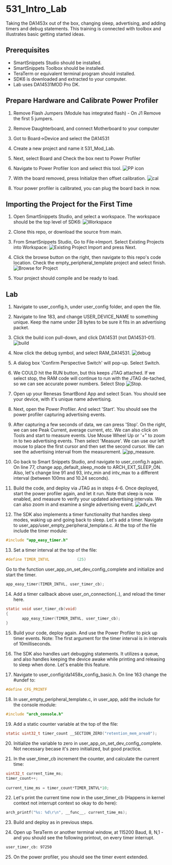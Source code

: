 # 531_Intro_Lab
Taking the DA1453x out of the box, changing sleep, advertising, and adding timers and debug statements.  This training is connected with toolbox and illustrates basic getting started ideas.

## Prerequisites

 - SmartSnippets Studio should be installed.
 - SmartSnippets Toolbox should be installed.
 - TeraTerm or equivalent terminal program should installed.
 - SDK6 is downloaded and extracted to your computer.
 - Lab uses DA14531MOD Pro DK.

 ## Prepare Hardware and Calibrate Power Profiler

 1. Remove Flash Jumpers (Module has integrated flash) - On J1 Remove the first 5 jumpers.

 2. Remove Daughterboard, and connect Motherboard to your computer

 3. Got to Board->Device and select the DA14531

 4. Create a new project and name it 531_Mod_Lab.  

 5. Next, select Board and Check the box next to Power Profiler

 6.  Navigate to Power Profiler Icon and select this tool. ![PP icon](imgs/power_profile_icon.png)  

 7.  With the board removed, press Initialize then offset calibration. ![cal](imgs/calibration.png)

 8.  Your power profiler is calibrated, you can plug the board back in now.

 ## Importing the Project for the First Time

 1. Open SmartSnippets Studio, and select a workspace.  The workspace should be the top level of SDK6: ![Workspace](imgs/workspace_selector.png)

 2. Clone this repo, or download the source from main.

 3. From SmartSnippets Studio, Go to File->Import.  Select Existing Projects into Workspace: ![Existing Project Import](imgs/existing_project_import.png) and press Next.

 4. Click the browse button on the right, then navigate to this repo's code location.  Check the empty_peripheral_template project and select finish.  ![Browse for Project](imgs/browse_to_project.png) 

 5.  Your project should compile and be ready to load.

 ## Lab

 1. Navigate to user_config.h, under user_config folder, and open the file.  

 2.  Navigate to line 183, and change USER_DEVICE_NAME to something unique.  Keep the name under 28 bytes to be sure it fits in an advertising packet.  

 3.  Click the build icon pull-down, and click DA14531 (not DA14531-01). ![build](imgs/select_build.png)

 4. Now click the debug symbol, and select RAM_DA14531. ![debug](imgs/debug.png)

 5.  A dialog box 'Confirm Perspective Switch' will pop-up.  Select Switch.

 6.  We COULD hit the RUN button, but this keeps JTAG attached.  If we select stop, the RAM code will continue to run with the JTAG de-tached, so we can see accurate power numbers.  Select Stop ![Stop](imgs/stop_button.png).

 7.  Open up your Renesas SmartBond App and select Scan.  You should see your device, with it's unique name advertising. 

 8.  Next, open the Power Profiler. And select 'Start'.  You should see the power profiler capturing advertising events.  

 9.  After capturing a few seconds of data, we can press 'Stop'.  On the right, we can see Peak Current, average current, etc.  We can also click on Tools and start to measure events.  Use Mouse Wheel Up or '+" to zoom in to two advertising events.  Then select 'Measure'.  We can use our left mouse to place the first cursor and then set the second cursor.  We can see the advertising interval from the measurement.  ![pp_measure](imgs/power_profile_measure.png).

 10.  Go back to Smart Snippets Studio, and navigate to user_config.h again. On line 77, change app_default_sleep_mode to ARCH_EXT_SLEEP_ON.  Also, let's change line 91 and 93, intv_min and intv_max to a different interval (between 100ms and 10.24 seconds).

 11.  Build the code, and deploy via JTAG as in steps 4-6.  Once deployed, start the power profiler again, and let it run.  Note that sleep is now enabled, and measure to verify your updated advertising intervals. We can also zoom in and examine a single advertising event. ![adv_evt](imgs/adv_event.png) 

 12. The SDK also implements a timer functionality that handles sleep modes, waking up and going back to sleep.  Let's add a timer.  Navigate to user_app/user_empty_peripheral_template.c.  At the top of the file include the timer module:

 ```c
#include "app_easy_timer.h"
 ```
 13. Set a timer interval at the top of the file:
 ```c
 #define TIMER_INTVL            (25)
 ```
 Go to the function user_app_on_set_dev_config_complete and initialize and start the timer.  

 ```c
app_easy_timer(TIMER_INTVL, user_timer_cb);
 ```
 14. Add a timer callback above user_on_connection(..), and reload the timer here.  

 ```c
 static void user_timer_cb(void)
{
        app_easy_timer(TIMER_INTVL, user_timer_cb);  
}
 ```

 15.  Build your code, deploy again. And use the Power Profiler to pick up timer events.  Note:  The first argument for the timer interval is in intervals of 10milliseconds. 

 16.  The SDK also handles uart debugging statements.  It utilizes a queue, and also handles keeping the device awake while printing and releasing to sleep when done.  Let's enable this feature.

 17. Navigate to user_config/da1458x_config_basic.h.  On line 163 change the #undef to:

 ```c
 #define CFG_PRINTF
 ```

 18. In user_empty_peripheral_template.c, in user_app, add the include for the console module:

 ```c
 #include "arch_console.h"
 ```
 19. Add a static counter variable at the top of the file:

 ```c
static uint32_t timer_count __SECTION_ZERO("retention_mem_area0");
 ```

 20. Initialize the variable to zero in user_app_on_set_dev_config_complete.  Not necessary becase it's zero initialized, but good practice.

 21. In the user_timer_cb increment the counter, and calculate the current time:

 ```c
 uint32_t current_time_ms;
 timer_count++;
        
 current_time_ms = timer_count*TIMER_INTVL*10;
 ```

 22.  Let's print the current time now in the user_timer_cb (Happens in kernel context not interrupt context so okay to do here):
 ```c
 arch_printf("%s: %d\r\n", __func__, current_time_ms);
 ```

 23.  Build and deploy as in previous steps.

 24.  Open up TeraTerm or another terminal window, at 115200 Baud, 8, N,1 -  and you should see the following printout, on every timer interrupt.

 ```bash
 user_timer_cb: 97250
 ```

 25.  On the power profiler, you should see the timer event extended.



